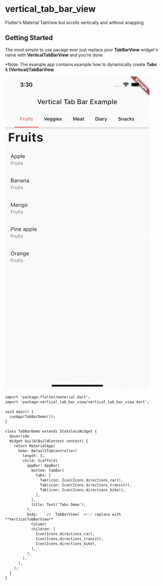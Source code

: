 # vertical_tab_bar_view

Flutter's Material TabView but scrolls vertically and without snapping.

## Getting Started

The most simple to use pacage ever just replace your **TabBarView** widget's name with **VerticalTabBarView** and you're done

\*Note: The example app contains example how to dynamically create **Tabs** & **(Vertical)TabBarView**

![example](https://github.com/NeatFastro/vertical_tab_bar_view/blob/main/assets/example.gif)

```
import 'package:flutter/material.dart';
import 'package:vertical_tab_bar_view/vertical_tab_bar_view.dart';

void main() {
  runApp(TabBarDemo());
}

class TabBarDemo extends StatelessWidget {
  @override
  Widget build(BuildContext context) {
    return MaterialApp(
      home: DefaultTabController(
        length: 3,
        child: Scaffold(
          appBar: AppBar(
            bottom: TabBar(
              tabs: [
                Tab(icon: Icon(Icons.directions_car)),
                Tab(icon: Icon(Icons.directions_transit)),
                Tab(icon: Icon(Icons.directions_bike)),
              ],
            ),
            title: Text('Tabs Demo'),
          ),
          body:    //  TabBarView(  <--- replace with **VerticalTabBarView**
            Column(
            children: [
              Icon(Icons.directions_car),
              Icon(Icons.directions_transit),
              Icon(Icons.directions_bike),
            ],
          ),
        ),
      ),
    );
  }
}
```

